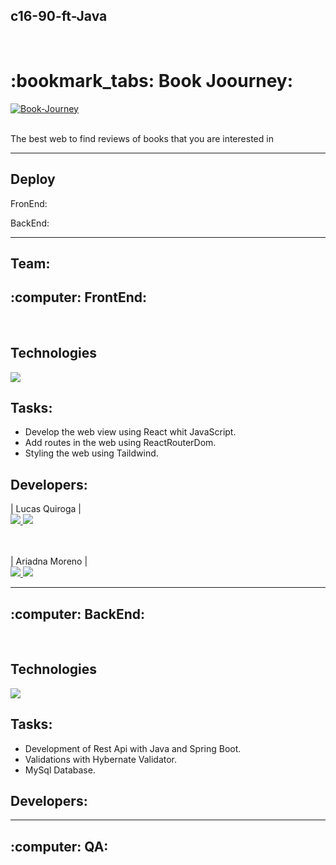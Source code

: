 <h2>c16-90-ft-Java</h2>
<BR>
<h1>:bookmark_tabs: Book Joourney:</h1>
<a href="https://ibb.co/0QpjJ35"><img src="https://i.ibb.co/nRqskSp/Book-Journey.jpg" alt="Book-Journey" border="0"></a>

<Br>
<Br>
<p>The best web to find reviews of books that you are interested in</p>

<hr>

<h2>Deploy</h2>
<p>FronEnd:</p>
<p>BackEnd:</p>

<hr>
<h2>Team:</h2>
<h2> :computer: FrontEnd:</h2>
<Br>
<h2>Technologies</h2>

<img src="https://skillicons.dev/icons?i=js,html,css,react,vite,tailwind" />
 
<Br>


<h2>Tasks:</h2>


- Develop the web view using React whit JavaScript.
- Add routes in the web using ReactRouterDom.
- Styling the web using Taildwind.

<h2>Developers:</h2>

|   Lucas Quiroga   |
<Br>
 <a href="https://www.linkedin.com/in/lucas-quiroga-/" target="_blank"><img src="https://skillicons.dev/icons?i=linkedin" /> </a>  <a href="https://github.com/Lucas-Quiroga" target="_blank"><img src="https://skillicons.dev/icons?i=github" /> </a> 

<Br>
<Br>
|   Ariadna Moreno   |
<Br>
 <a href="https://www.linkedin.com/in/ariadnamorenol/" target="_blank"><img src="https://skillicons.dev/icons?i=linkedin" /> </a>  <a href="https://github.com/AriadnaMorenoL" target="_blank"><img src="https://skillicons.dev/icons?i=github" /> </a> 

 <hr>
<h2> :computer: BackEnd:</h2>
<Br>
<h2>Technologies</h2>

<img src="https://skillicons.dev/icons?i=java,spring,mysql" />
 
<Br>


<h2>Tasks:</h2>


- Development of Rest Api with Java and Spring Boot.
- Validations with Hybernate Validator.
- MySql Database.

<h2>Developers:</h2>


<hr>
<h2> :computer: QA:</h2>
<Br>



